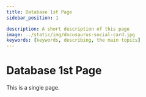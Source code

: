```yaml
---
title: Database 1st Page
sidebar_position: 1

description: A short description of this page
image: ../static/img/docusaurus-social-card.jpg
keywords: [keywords, describing, the main topics]
---
```


# Database 1st Page

This is a single page.
